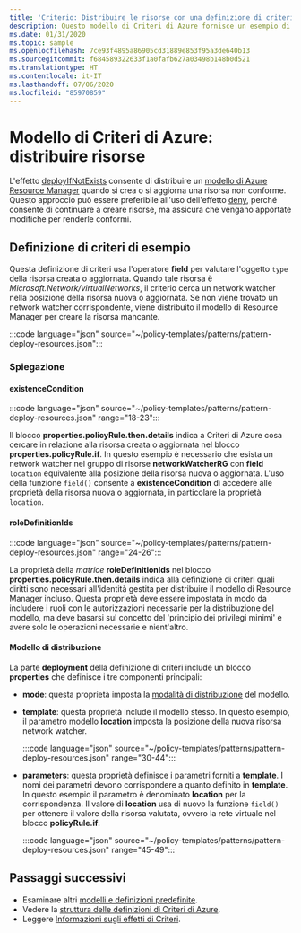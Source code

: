```yaml
---
title: 'Criterio: Distribuire le risorse con una definizione di criteri'
description: Questo modello di Criteri di Azure fornisce un esempio di come distribuire risorse con una definizione di criteri.
ms.date: 01/31/2020
ms.topic: sample
ms.openlocfilehash: 7ce93f4895a86905cd31889e853f95a3de640b13
ms.sourcegitcommit: f684589322633f1a0fafb627a03498b148b0d521
ms.translationtype: HT
ms.contentlocale: it-IT
ms.lasthandoff: 07/06/2020
ms.locfileid: "85970859"
---
```

# <a name="azure-policy-pattern-deploy-resources"></a>Modello di Criteri di Azure: distribuire risorse

L'effetto [deployIfNotExists](../concepts/effects.md#deployifnotexists) consente di distribuire un [modello di Azure Resource Manager](../../../azure-resource-manager/templates/overview.md) quando si crea o si aggiorna una risorsa non conforme. Questo approccio può essere preferibile all'uso dell'effetto [deny](../concepts/effects.md#deny), perché consente di continuare a creare risorse, ma assicura che vengano apportate modifiche per renderle conformi.

## <a name="sample-policy-definition"></a>Definizione di criteri di esempio

Questa definizione di criteri usa l'operatore **field** per valutare l'oggetto `type` della risorsa creata o aggiornata. Quando tale risorsa è _Microsoft.Network/virtualNetworks_, il criterio cerca un network watcher nella posizione della risorsa nuova o aggiornata. Se non viene trovato un network watcher corrispondente, viene distribuito il modello di Resource Manager per creare la risorsa mancante.

:::code language="json" source="~/policy-templates/patterns/pattern-deploy-resources.json":::

### <a name="explanation"></a>Spiegazione

#### <a name="existencecondition"></a>existenceCondition

:::code language="json" source="~/policy-templates/patterns/pattern-deploy-resources.json" range="18-23":::

Il blocco **properties.policyRule.then.details** indica a Criteri di Azure cosa cercare in relazione alla risorsa creata o aggiornata nel blocco **properties.policyRule.if**. In questo esempio è necessario che esista un network watcher nel gruppo di risorse **networkWatcherRG** con **field** `location` equivalente alla posizione della risorsa nuova o aggiornata. L'uso della funzione `field()` consente a **existenceCondition** di accedere alle proprietà della risorsa nuova o aggiornata, in particolare la proprietà `location`.

#### <a name="roledefinitionids"></a>roleDefinitionIds

:::code language="json" source="~/policy-templates/patterns/pattern-deploy-resources.json" range="24-26":::

La proprietà della _matrice_ **roleDefinitionIds** nel blocco **properties.policyRule.then.details** indica alla definizione di criteri quali diritti sono necessari all'identità gestita per distribuire il modello di Resource Manager incluso. Questa proprietà deve essere impostata in modo da includere i ruoli con le autorizzazioni necessarie per la distribuzione del modello, ma deve basarsi sul concetto del 'principio dei privilegi minimi' e avere solo le operazioni necessarie e nient'altro.

#### <a name="deployment-template"></a>Modello di distribuzione

La parte **deployment** della definizione di criteri include un blocco **properties** che definisce i tre componenti principali:

- **mode**: questa proprietà imposta la [modalità di distribuzione](../../../azure-resource-manager/templates/deployment-modes.md) del modello.

- **template**: questa proprietà include il modello stesso. In questo esempio, il parametro modello **location** imposta la posizione della nuova risorsa network watcher.

  :::code language="json" source="~/policy-templates/patterns/pattern-deploy-resources.json" range="30-44":::
  
- **parameters**: questa proprietà definisce i parametri forniti a **template**. I nomi dei parametri devono corrispondere a quanto definito in **template**. In questo esempio il parametro è denominato **location** per la corrispondenza. Il valore di **location** usa di nuovo la funzione `field()` per ottenere il valore della risorsa valutata, ovvero la rete virtuale nel blocco **policyRule.if**.

  :::code language="json" source="~/policy-templates/patterns/pattern-deploy-resources.json" range="45-49":::

## <a name="next-steps"></a>Passaggi successivi

- Esaminare altri [modelli e definizioni predefinite](./index.md).
- Vedere la [struttura delle definizioni di Criteri di Azure](../concepts/definition-structure.md).
- Leggere [Informazioni sugli effetti di Criteri](../concepts/effects.md).
